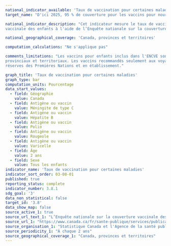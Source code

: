 ```yaml
---
national_indicator_available: 'Taux de vaccination pour certaines maladies'
target_name: "D'ici 2025, 95 % de couverture pour les vaccins pour nourrissons et enfants et 90 % de couverture pour tous les vaccins pour adolescents"

national_indicator_description: "Cet indicateur mesure le taux de vaccination pour certaines maladies. L'Agence de la santé publique du Canada surveille la couverture 
vaccinale des enfants à l'aide de l’Enquête nationale sur la couverture vaccinale des enfants."

national_geographical_coverage: 'Canada, provinces et territoires' 

computation_calculations: "Ne s'applique pas"

comments_limitations: "Les vaccins pour enfants inclus dans l'ENCVE sont des vaccins financés par les fonds publics, dans le cadre des programmes de vaccination 
provinciaux et territoriaux. Les vaccins recommandés seulement aux voyages et à certains groupes à haut risque ont été exclus. L'enquête a exclu les enfants habitant dans les 
réserves des Premières Nations et en établissement."

graph_title: 'Taux de vaccination pour certaines maladies'
graph_type: bar
computation_units: Pourcentage
data_start_values:
  - field: Géographie
    value: Canada
  - field: Antigène ou vaccin
    value: Méningite de type C
  - field: Antigène ou vaccin
    value: Hépatite B
  - field: Antigène ou vaccin
    value: Polio
  - field: Antigène ou vaccin
    value: Rougeole
  - field: Antigène ou vaccin
    value: Varicelle
  - field: Âge
    value: 2 ans
  - field: Sexe
    value: Tous les enfants
indicator_name: 'Taux de vaccination pour certaines maladies'
indicator_sort_order: 03-08-01
published: true
reporting_status: complete
indicator_number: 3.8.1
sdg_goal: '3'
data_non_statistical: false
target_id: '3.8'
data_show_map: false
source_active_1: true
source_url_text_1: "L’Enquête nationale sur la couverture vaccinale des enfants"
source_url_1: "https://www.canada.ca/fr/sante-publique/services/publications/vie-saine/2017-enquete-nationale-couverture-vaccinale-enfants.html"
source_organisation_1: "Statistique Canada et l'Agence de la santé publique du Canada"
source_periodicity_1: "À chaque 2 ans"
source_geographical_coverage_1: "Canada, provinces et territoires"
---
```

